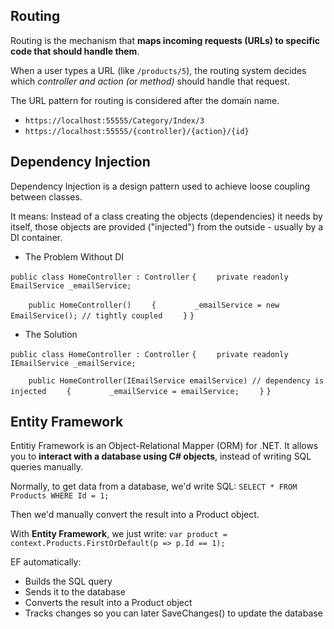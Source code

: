 ## Routing

Routing is the mechanism that **maps incoming requests (URLs) to specific code that should handle them**.

When a user types a URL (like `/products/5`), the routing system decides which *controller and action (or method)* should handle that request.

The URL pattern for routing is considered after the domain name.
- `https://localhost:55555/Category/Index/3`
- `https://localhost:55555/{controller}/{action}/{id}`


## Dependency Injection

Dependency Injection is a design pattern used to achieve loose coupling between classes.

It means:
Instead of a class creating the objects (dependencies) it needs by itself, those objects are provided ("injected") from the outside - usually by a DI container.

- The Problem Without DI

`public class HomeController : Controller`
`{`
`    private readonly EmailService _emailService;`

`    public HomeController()`
`    {`
`        _emailService = new EmailService(); // tightly coupled`
`    }`
`}`


- The Solution

`public class HomeController : Controller`
`{`
`    private readonly IEmailService _emailService;`

`    public HomeController(IEmailService emailService) // dependency is injected`
`    {`
`        _emailService = emailService;`
`    }`
`}`



## Entity Framework

Entitiy Framework is an Object-Relational Mapper (ORM) for .NET.
It allows you to **interact with a database using C# objects**, instead of writing SQL queries manually.

Normally, to get data from a database, we'd write SQL:
`SELECT * FROM Products WHERE Id = 1;`

Then we'd manually convert the result into a Product object.

With **Entity Framework**, we just write:
`var product = context.Products.FirstOrDefault(p => p.Id == 1);`

EF automatically:
- Builds the SQL query
- Sends it to the database
- Converts the result into a Product object
- Tracks changes so you can later SaveChanges() to update the database